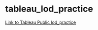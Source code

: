 # tableau_lod_practice

[Link to Tableau Public lod_practice](https://public.tableau.com/app/profile/josh.stephens6499/viz/lod_practice/LODpractice?publish=yes)
